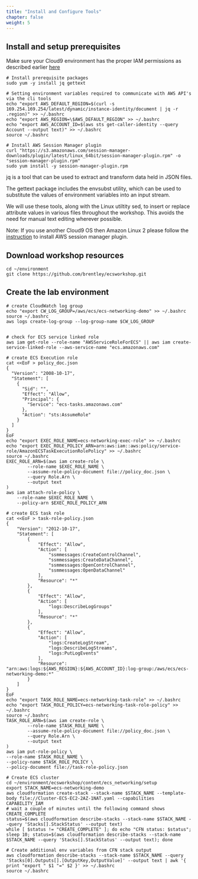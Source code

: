 ```yaml
---
title: "Install and Configure Tools"
chapter: false
weight: 5
---
```


## Install and setup prerequisites

Make sure your Cloud9 environment has the proper IAM permissions as described earlier [here](https://bd4aab6b2cb34b67b37ff409806b25b9.vfs.cloud9.eu-central-1.amazonaws.com/start_the_workshop/workspace/)

```
# Install prerequisite packages
sudo yum -y install jq gettext

# Setting environment variables required to communicate with AWS API's via the cli tools
echo "export AWS_DEFAULT_REGION=$(curl -s 169.254.169.254/latest/dynamic/instance-identity/document | jq -r .region)" >> ~/.bashrc
echo "export AWS_REGION=\$AWS_DEFAULT_REGION" >> ~/.bashrc
echo "export AWS_ACCOUNT_ID=$(aws sts get-caller-identity --query Account --output text)" >> ~/.bashrc
source ~/.bashrc

# Install AWS Session Manager plugin
curl "https://s3.amazonaws.com/session-manager-downloads/plugin/latest/linux_64bit/session-manager-plugin.rpm" -o "session-manager-plugin.rpm"
sudo yum install -y session-manager-plugin.rpm
```
jq is a tool that can be used to extract and transform data held in JSON files.

The gettext package includes the envsubst utility, which can be used to substitute the values of environment variables into an input stream.

We will use these tools, along with the Linux utiltity sed, to insert or replace attribute values in various files throughout the workshop. This avoids the need for manual text editing wherever possible.

Note: If you use another Cloud9 OS then Amazon Linux 2 please follow the [instruction](https://docs.aws.amazon.com/systems-manager/latest/userguide/session-manager-working-with-install-plugin.html#install-plugin-linux) to install AWS session manager plugin.

## Download workshop resources
```
cd ~/environment
git clone https://github.com/brentley/ecsworkshop.git
```

## Create the lab environment
```
# create CloudWatch log group
echo "export CW_LOG_GROUP=/aws/ecs/ecs-networking-demo" >> ~/.bashrc
source ~/.bashrc
aws logs create-log-group --log-group-name $CW_LOG_GROUP


# check for ECS service linked role
aws iam get-role --role-name "AWSServiceRoleForECS" || aws iam create-service-linked-role --aws-service-name "ecs.amazonaws.com"

# create ECS Execution role
cat <<EoF > policy_doc.json
{
  "Version": "2008-10-17",
  "Statement": [
    {
      "Sid": "",
      "Effect": "Allow",
      "Principal": {
        "Service": "ecs-tasks.amazonaws.com"
      },
      "Action": "sts:AssumeRole"
    }
  ]
}
EoF
echo "export EXEC_ROLE_NAME=ecs-networking-exec-role" >> ~/.bashrc
echo "export EXEC_ROLE_POLICY_ARN=arn:aws:iam::aws:policy/service-role/AmazonECSTaskExecutionRolePolicy" >> ~/.bashrc
source ~/.bashrc
EXEC_ROLE_ARN=$(aws iam create-role \
        --role-name $EXEC_ROLE_NAME \
        --assume-role-policy-document file://policy_doc.json \
        --query Role.Arn \
        --output text
)
aws iam attach-role-policy \
    --role-name $EXEC_ROLE_NAME \
    --policy-arn $EXEC_ROLE_POLICY_ARN

# create ECS task role
cat <<EoF > task-role-policy.json
{
    "Version": "2012-10-17",
    "Statement": [
        {
            "Effect": "Allow",
            "Action": [
                "ssmmessages:CreateControlChannel",
                "ssmmessages:CreateDataChannel",
                "ssmmessages:OpenControlChannel",
                "ssmmessages:OpenDataChannel"
            ],
            "Resource": "*"
        },
        {
            "Effect": "Allow",
            "Action": [
                "logs:DescribeLogGroups"
            ],
            "Resource": "*"
        },
        {
            "Effect": "Allow",
            "Action": [
                "logs:CreateLogStream",
                "logs:DescribeLogStreams",
                "logs:PutLogEvents"
            ],
            "Resource": "arn:aws:logs:${AWS_REGION}:${AWS_ACCOUNT_ID}:log-group:/aws/ecs/ecs-networking-demo:*"
        }
    ]
}
EoF
echo "export TASK_ROLE_NAME=ecs-networking-task-role" >> ~/.bashrc
echo "export TASK_ROLE_POLICY=ecs-networking-task-role-policy" >> ~/.bashrc
source ~/.bashrc
TASK_ROLE_ARN=$(aws iam create-role \
        --role-name $TASK_ROLE_NAME \
        --assume-role-policy-document file://policy_doc.json \
        --query Role.Arn \
        --output text
)
aws iam put-role-policy \
--role-name $TASK_ROLE_NAME \
--policy-name $TASK_ROLE_POLICY \
--policy-document file://task-role-policy.json

# Create ECS cluster
cd ~/environment/ecsworkshop/content/ecs_networking/setup
export STACK_NAME=ecs-networking-demo
aws cloudformation create-stack --stack-name $STACK_NAME --template-body file://Cluster-ECS-EC2-2AZ-1NAT.yaml --capabilities CAPABILITY_IAM
# wait a couple of minutes until the following command shows CREATE_COMPLETE
status=$(aws cloudformation describe-stacks --stack-name $STACK_NAME --query 'Stacks[].StackStatus' --output text)
while [ $status != "CREATE_COMPLETE" ]; do echo "CFN status: $status"; sleep 10; status=$(aws cloudformation describe-stacks --stack-name $STACK_NAME --query 'Stacks[].StackStatus' --output text); done

# Create additional env variables from CFN stack output
aws cloudformation describe-stacks --stack-name $STACK_NAME --query 'Stacks[0].Outputs[].[OutputKey,OutputValue]' --output text | awk '{ print "export " $1 "=" $2 }' >> ~/.bashrc
source ~/.bashrc
```
